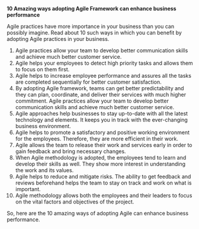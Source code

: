 **10 Amazing ways adopting Agile Framework can enhance business performance**

Agile practices have more importance in your business than you can possibly imagine. Read about 10 such ways in which you can benefit by adopting Agile practices in your business.

1. Agile practices allow your team to develop better communication skills and achieve much better customer service.
2. Agile helps your employees to detect high priority tasks and allows them to focus on them first.
3. Agile helps to increase employee performance and assures all the tasks are completed sequentially for better customer satisfaction.
4. By adopting Agile framework, teams can get better predictability and they can plan, coordinate, and deliver their services with much higher commitment. Agile practices allow your team to develop better communication skills and achieve much better customer service.
5. Agile approaches help businesses to stay up-to-date with all the latest technology and elements. It keeps you in track with the ever-changing business environment.
6. Agile helps to promote a satisfactory and positive working environment for the employees. Therefore, they are more efficient in their work.
7. Agile allows the team to release their work and services early in order to gain feedback and bring necessary changes.
8. When Agile methodology is adopted, the employees tend to learn and develop their skills as well. They show more interest in understanding the work and its values.
9. Agile helps to reduce and mitigate risks. The ability to get feedback and reviews beforehand helps the team to stay on track and work on what is important.
10. Agile methodology allows both the employees and their leaders to focus on the vital factors and objectives of the project.

So, here are the 10 amazing ways of adopting Agile can enhance business performance.
